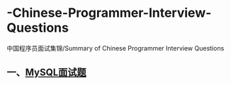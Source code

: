 # -Chinese-Programmer-Interview-Questions
中国程序员面试集锦/Summary of Chinese Programmer Interview Questions

## 一、[MySQL面试题](./MySQL/Mysql面试题.md)
